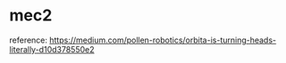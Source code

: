 # mec2
reference: https://medium.com/pollen-robotics/orbita-is-turning-heads-literally-d10d378550e2
